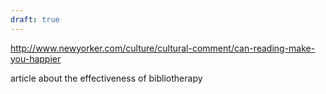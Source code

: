 ```yaml
---
draft: true
---
```


http://www.newyorker.com/culture/cultural-comment/can-reading-make-you-happier

article about the effectiveness of bibliotherapy

